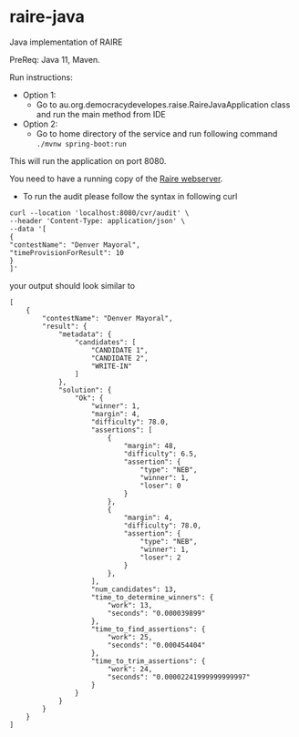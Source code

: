 # raire-java
Java implementation of RAIRE

PreReq: Java 11, Maven.

Run instructions:
- Option 1: 
  - Go to au.org.democracydevelopes.raise.RaireJavaApplication class and run the main method from IDE
- Option 2:
  - Go to home directory of the service and run following command
     `./mvnw spring-boot:run`

This will run the application on port 8080.

You need to have a running copy of the [Raire webserver](https://github.com/DemocracyDevelopers/raire-rs).

- To run the audit please follow the syntax in following curl
```
curl --location 'localhost:8080/cvr/audit' \
--header 'Content-Type: application/json' \
--data '[
{
"contestName": "Denver Mayoral",
"timeProvisionForResult": 10
}
]'
```

your output should look similar to  
```
[
    {
        "contestName": "Denver Mayoral",
        "result": {
            "metadata": {
                "candidates": [
                    "CANDIDATE 1",
                    "CANDIDATE 2",
                    "WRITE-IN"
                ]
            },
            "solution": {
                "Ok": {
                    "winner": 1,
                    "margin": 4,
                    "difficulty": 78.0,
                    "assertions": [
                        {
                            "margin": 48,
                            "difficulty": 6.5,
                            "assertion": {
                                "type": "NEB",
                                "winner": 1,
                                "loser": 0
                            }
                        },
                        {
                            "margin": 4,
                            "difficulty": 78.0,
                            "assertion": {
                                "type": "NEB",
                                "winner": 1,
                                "loser": 2
                            }
                        },
                    ],
                    "num_candidates": 13,
                    "time_to_determine_winners": {
                        "work": 13,
                        "seconds": "0.000039899"
                    },
                    "time_to_find_assertions": {
                        "work": 25,
                        "seconds": "0.000454404"
                    },
                    "time_to_trim_assertions": {
                        "work": 24,
                        "seconds": "0.00002241999999999997"
                    }
                }
            }
        }
    }
]
```